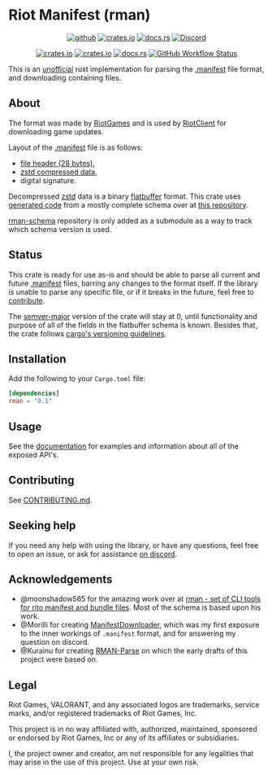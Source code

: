 # Riot Manifest (rman)

<div align="center">

[![github](https://img.shields.io/badge/github-ev3nvy/rman--rs-181717?logo=github&style=for-the-badge)][repository]
[![crates.io](https://img.shields.io/crates/v/rman?color=2B4D28&logo=rust&style=for-the-badge)][crates-io]
[![docs.rs](https://img.shields.io/badge/docs.rs-rman-D2991D?logo=docs.rs&style=for-the-badge)][docs-rs]
[![Discord](https://img.shields.io/discord/1007597805956780062?color=5865F2&label=discord&logo=discord&logoColor=FFFFFF&style=for-the-badge)][discord]

</div>

<div align="center">

[![crates.io](https://img.shields.io/crates/d/rman?style=for-the-badge)][crates-io]
[![crates.io](https://img.shields.io/crates/l/rman?style=for-the-badge)][crates-io]
[![docs.rs](https://img.shields.io/docsrs/rman?style=for-the-badge)][docs-rs]
[![GitHub Workflow Status](https://img.shields.io/github/actions/workflow/status/ev3nvy/rman-rs/ci.yml?branch=master&style=for-the-badge)][repository]

</div>

This is an [unofficial](#legal) rust implementation for parsing the [.manifest][manifest] file
format, and downloading containing files.

## About

The format was made by [RiotGames][riot-games] and is used by [RiotClient][riot-client] for
downloading game updates.

Layout of the [.manifest][manifest] file is as follows:
  - [file header (28 bytes)](src/parser/header.rs),
  - [zstd compressed data](src/parser/file.rs#60),
  - digital signature.

Decompressed [zstd][zstd] data is a binary [flatbuffer][flatbuffers] format. This crate uses
[generated code](src/generated/flatbuffer.rs) from a mostly complete schema over at
[this repository][rman-schema].

[rman-schema][rman-schema] repository is only added as a submodule as a way to track which schema
version is used.

## Status

This crate is ready for use as-is and should be able to parse all current and future
[.manifest][manifest] files, barring any changes to the format itself. If the library is unable
to parse any specific file, or if it breaks in the future, feel free to
[contribute](#contributing).

The [semver-major][semver] version of the crate will stay at 0, until functionality and purpose
of all of the fields in the flatbuffer schema is known. Besides that, the crate follows
[cargo's versioning guidelines](https://doc.rust-lang.org/cargo/reference/semver.html).

## Installation

Add the following to your `Cargo.toml` file:

```toml
[dependencies]
rman = "0.1"
```

## Usage

See the [documentation][docs-rs] for examples and information about all of the
exposed API's.

## Contributing

See [CONTRIBUTING.md](CONTRIBUTING.md).

## Seeking help

If you need any help with using the library, or have any questions, feel free to open an issue,
or ask for assistance [on discord][discord].

## Acknowledgements

- @moonshadow565 for the amazing work over at
[rman - set of CLI tools for rito manifest and bundle files][moonshadow565-rman]. Most of the
schema is based upon his work.
- @Morilli for creating [ManifestDownloader][morilli-manifest-downloader], which was my first
exposure to the inner workings of `.manifest` format, and for answering my question on discord.
- @Kurainu for creating [RMAN-Parse][kurainu-rman-parse] on which the early drafts of this project
were based on.

## Legal

Riot Games, VALORANT, and any associated logos are trademarks, service marks, and/or registered
trademarks of Riot Games, Inc.

This project is in no way affiliated with, authorized, maintained, sponsored or endorsed by Riot
Games, Inc or any of its affiliates or subsidiaries.

I, the project owner and creator, am not responsible for any legalities that may arise in the use
of this project. Use at your own risk.

<!-- Project links -->
[crates-io]: https://crates.io/crates/rman
[discord]: https://discord.gg/5QVVBKBvpQ
[docs-rs]: https://docs.rs/rman
[repository]: https://github.com/ev3nvy/rman-rs


<!-- References -->
[flatbuffers]: https://github.com/google/flatbuffers
[flatbuffers-guide-building]: https://google.github.io/flatbuffers/flatbuffers_guide_building.html
[flatbuffers-guide-using-schema-compiler]: https://google.github.io/flatbuffers/flatbuffers_guide_using_schema_compiler.html
[flatbuffers-releases]: https://github.com/google/flatbuffers/releases
[manifest]: https://technology.riotgames.com/news/supercharging-data-delivery-new-league-patcher
[moonshadow565-rman]: https://github.com/moonshadow565/rman
[morilli-manifest-downloader]: https://github.com/Morilli/ManifestDownloader
[kurainu-rman-parse]: https://github.com/Kurainu/RMAN-Parse
[riot-client]: https://www.riotgames.com/en/news/new-riot-client-coming-soon
[riot-games]: https://www.riotgames.com
[rman-schema]: https://github.com/ev3nvy/rman-schema
[semver]: https://semver.org/
[zstd]: https://github.com/facebook/zstd
